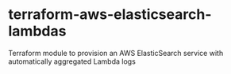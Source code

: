 # terraform-aws-elasticsearch-lambdas
Terraform module to provision an AWS ElasticSearch service with automatically aggregated Lambda logs
